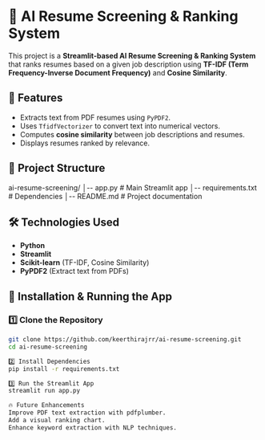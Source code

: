 # 📄 AI Resume Screening & Ranking System  

This project is a **Streamlit-based AI Resume Screening & Ranking System** that ranks resumes based on a given job description using **TF-IDF (Term Frequency-Inverse Document Frequency)** and **Cosine Similarity**.  

## 🚀 Features  
- Extracts text from PDF resumes using `PyPDF2`.  
- Uses `TfidfVectorizer` to convert text into numerical vectors.  
- Computes **cosine similarity** between job descriptions and resumes.  
- Displays resumes ranked by relevance.  

## 📂 Project Structure  
ai-resume-screening/ │-- app.py # Main Streamlit app
│-- requirements.txt # Dependencies
│-- README.md # Project documentation


## 🛠 Technologies Used  
- **Python**  
- **Streamlit**  
- **Scikit-learn** (TF-IDF, Cosine Similarity)  
- **PyPDF2** (Extract text from PDFs)  

## 🚀 Installation & Running the App  

### **1️⃣ Clone the Repository**  
```sh
git clone https://github.com/keerthirajrr/ai-resume-screening.git  
cd ai-resume-screening

2️⃣ Install Dependencies
pip install -r requirements.txt  

3️⃣ Run the Streamlit App
streamlit run app.py

🔥 Future Enhancements
Improve PDF text extraction with pdfplumber.
Add a visual ranking chart.
Enhance keyword extraction with NLP techniques.
